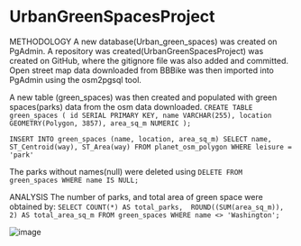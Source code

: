 # UrbanGreenSpacesProject
METHODOLOGY
A new database(Urban_green_spaces) was created on PgAdmin.
A repository was created(UrbanGreenSpacesProject) was created on GitHub, where the gitignore file was also added and committed.
Open street map data downloaded from BBBike was then imported into PgAdmin using the osm2pgsql tool.

A new table (green_spaces) was then created and populated with green spaces(parks) data from the osm data downloaded.
`CREATE TABLE green_spaces (
id SERIAL PRIMARY KEY,
name VARCHAR(255),
location GEOMETRY(Polygon, 3857),
area_sq_m NUMERIC
);`

`INSERT INTO green_spaces (name, location, area_sq_m)
SELECT name, ST_Centroid(way), ST_Area(way)
FROM planet_osm_polygon
WHERE leisure = 'park'`

The parks without names(null) were deleted using 
`DELETE FROM green_spaces
WHERE name IS NULL;`

ANALYSIS
The number of parks, and total area of green space were obtained by:
`SELECT COUNT(*) AS total_parks, 
ROUND((SUM(area_sq_m)), 2) AS total_area_sq_m
FROM green_spaces
WHERE name <> 'Washington';`


![image](https://github.com/isackwalube/UrbanGreenSpacesProject/assets/156945477/270b4d46-4b9e-41f4-9337-9f762d4899dd)









